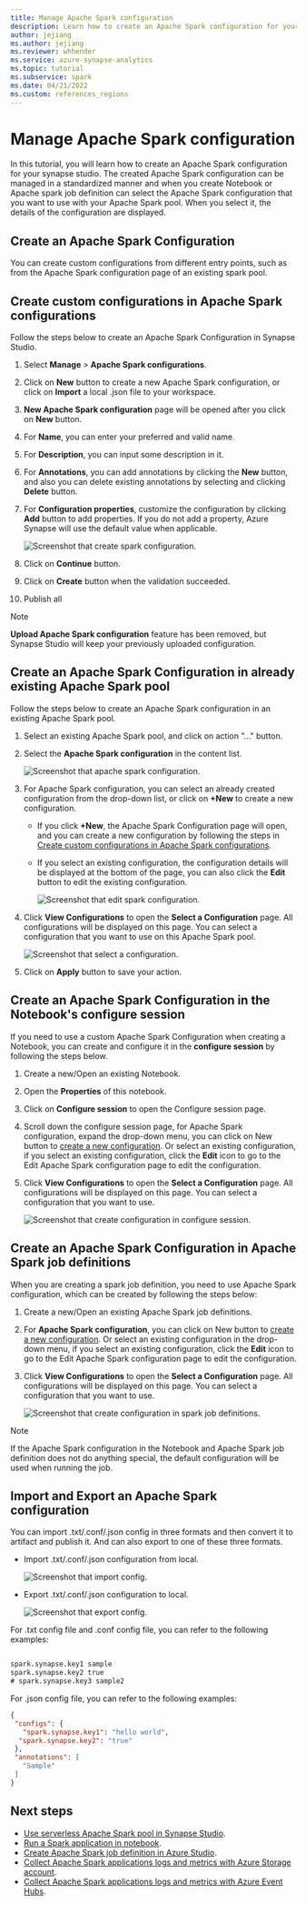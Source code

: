 ```yaml
---
title: Manage Apache Spark configuration
description: Learn how to create an Apache Spark configuration for your synapse studio.
author: jejiang
ms.author: jejiang
ms.reviewer: whhender 
ms.service: azure-synapse-analytics
ms.topic: tutorial
ms.subservice: spark
ms.date: 04/21/2022
ms.custom: references_regions
---
```


# Manage Apache Spark configuration

In this tutorial, you will learn how to create an Apache Spark configuration for your synapse studio. The created Apache Spark configuration can be managed in a standardized manner and when you create Notebook or Apache spark job definition can select the Apache Spark configuration that you want to use with your Apache Spark pool. When you select it, the details of the configuration are displayed.

## Create an Apache Spark Configuration 

You can create custom configurations from different entry points, such as from the Apache Spark configuration page of an existing spark pool.

## Create custom configurations in Apache Spark configurations

Follow the steps below to create an Apache Spark Configuration in Synapse Studio.

   1. Select **Manage** > **Apache Spark configurations**.
   2. Click on **New** button to create a new Apache Spark configuration, or click on **Import** a local .json file to your workspace.
   3. **New Apache Spark configuration** page will be opened after you click on **New** button.
   4. For **Name**, you can enter your preferred and valid name.
   5. For **Description**, you can input some description in it.
   6. For **Annotations**, you can add annotations by clicking the **New** button, and also you can delete existing annotations by selecting and clicking **Delete** button.
   7. For **Configuration properties**, customize the configuration by clicking **Add** button to add properties. If you do not add a property, Azure Synapse will use the default value when applicable. 
   
      ![Screenshot that create spark configuration.](./media/apache-spark-azure-log-analytics/create-spark-configuration.png)
   
   8. Click on **Continue** button.
   9. Click on **Create** button when the validation succeeded.
   10. Publish all


> [!NOTE] 
>
> **Upload Apache Spark configuration** feature has been removed, but Synapse Studio will keep your previously uploaded configuration.

## Create an Apache Spark Configuration in already existing Apache Spark pool

Follow the steps below to create an Apache Spark configuration in an existing Apache Spark pool.

   1. Select an existing Apache Spark pool, and click on action "..." button.
   2. Select the **Apache Spark configuration** in the content list.
   
      ![Screenshot that apache spark configuration.](./media/apache-spark-azure-create-spark-configuration/create-spark-configuration-by-right-click-on-spark-pool.png)   

   3. For Apache Spark configuration, you can select an already created configuration from the drop-down list, or click on **+New** to create a new configuration.
      
      * If you click **+New**, the Apache Spark Configuration page will open, and you can create a new configuration by following the steps in [Create custom configurations in Apache Spark configurations](#create-custom-configurations-in-apache-spark-configurations).
      * If you select an existing configuration, the configuration details will be displayed at the bottom of the page, you can also click the **Edit** button to edit the existing configuration.
     
          ![Screenshot that edit spark configuration.](./media/apache-spark-azure-create-spark-configuration/edit-spark-config.png)      
   
   4. Click **View Configurations** to open the **Select a Configuration** page. All configurations will be displayed on this page. You can select a configuration that you want to use on this Apache Spark pool.
  
         ![Screenshot that select a configuration.](./media/apache-spark-azure-create-spark-configuration/select-a-configuration.png)

   5. Click on **Apply** button to save your action.


## Create an Apache Spark Configuration in the Notebook's configure session

If you need to use a custom Apache Spark Configuration when creating a Notebook, you can create and configure it in the **configure session** by following the steps below.

   1. Create a new/Open an existing Notebook.
   2. Open the **Properties** of this notebook.
   3. Click on **Configure session** to open the Configure session page.
   4. Scroll down the configure session page, for Apache Spark configuration, expand the drop-down menu, you can click on New button to [create a new configuration](#create-custom-configurations-in-apache-spark-configurations). Or select an existing configuration, if you select an existing configuration, click the **Edit** icon to go to the Edit Apache Spark configuration page to edit the configuration.
   5. Click **View Configurations** to open the **Select a Configuration** page. All configurations will be displayed on this page. You can select a configuration that you want to use.

      ![Screenshot that create configuration in configure session.](./media/apache-spark-azure-create-spark-configuration/create-spark-config-in-configure-session.png)

## Create an Apache Spark Configuration in Apache Spark job definitions

When you are creating a spark job definition, you need to use Apache Spark configuration, which can be created by following the steps below:

   1. Create a new/Open an existing Apache Spark job definitions.
   2. For **Apache Spark configuration**, you can click on New button to [create a new configuration](#create-custom-configurations-in-apache-spark-configurations). Or select an existing configuration in the drop-down menu, if you select an existing configuration, click the **Edit** icon to go to the Edit Apache Spark configuration page to edit the configuration.
   3. Click **View Configurations** to open the **Select a Configuration** page. All configurations will be displayed on this page. You can select a configuration that you want to use.

      ![Screenshot that create configuration in spark job definitions.](./media/apache-spark-azure-create-spark-configuration/create-spark-config-in-spark-job-definition.png)


> [!NOTE] 
>
> If the Apache Spark configuration in the Notebook and Apache Spark job definition does not do anything special, the default configuration will be used when running the job.


## Import and Export an Apache Spark configuration

You can import .txt/.conf/.json config in three formats and then convert it to artifact and publish it. And can also export to one of these three formats.  

- Import .txt/.conf/.json configuration from local.

   ![Screenshot that import config.](./media/apache-spark-azure-create-spark-configuration/import-config.png)


- Export .txt/.conf/.json configuration to local.

   ![Screenshot that export config.](./media/apache-spark-azure-create-spark-configuration/export-config.png)


For .txt config file and .conf config file, you can refer to the following examples:

   ```txt

   spark.synapse.key1 sample
   spark.synapse.key2 true
   # spark.synapse.key3 sample2

   ```

For .json config file, you can refer to the following examples:

   ```json
   {
    "configs": {
      "spark.synapse.key1": "hello world",
     "spark.synapse.key2": "true"
    },
    "annotations": [
      "Sample"
    ]
   }
   ```




## Next steps

 - [Use serverless Apache Spark pool in Synapse Studio](../quickstart-create-apache-spark-pool-studio.md).
 - [Run a Spark application in notebook](./apache-spark-development-using-notebooks.md).
 - [Create Apache Spark job definition in Azure Studio](./apache-spark-job-definitions.md).
 - [Collect Apache Spark applications logs and metrics with Azure Storage account](./azure-synapse-diagnostic-emitters-azure-storage.md).
 - [Collect Apache Spark applications logs and metrics with Azure Event Hubs](./azure-synapse-diagnostic-emitters-azure-eventhub.md).
